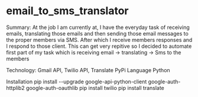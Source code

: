 # email_to_sms_translator
Summary: 
At the job I am currently at, I have the everyday task of receiving emails, translating those emails and then sending those email messages 
to the proper members via SMS. After which I receive members responses and I respond to those client. 
This can get very repitive so I decided to automate first part of my task which is receiving email -> translating -> Sms to the members

Technology: 
Gmail API, Twilio API, Translate PyPi
Language
Python

Installation
pip install --upgrade google-api-python-client google-auth-httplib2 google-auth-oauthlib
pip install twilio
pip install translate

